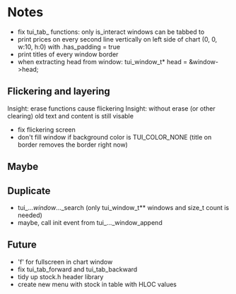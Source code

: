 # Notes
- fix tui_tab_ functions: only is_interact windows can be tabbed to
- print prices on every second line vertically on left side of chart
  (0, 0, w:10, h:0) with .has_padding = true
- print titles of every window border
- when extracting head from window: tui_window_t* head = &window->head;

## Flickering and layering
Insight: erase functions cause flickering
Insight: without erase (or other clearing) old text and content is still visable
- fix flickering screen
- don't fill window if background color is TUI_COLOR_NONE
  (title on border removes the border right now)

## Maybe

## Duplicate
- tui_..._window_..._search (only tui_window_t** windows and size_t count is needed)
- maybe, call init event from tui_..._window_append

## Future
- 'f' for fullscreen in chart window
- fix tui_tab_forward and tui_tab_backward
- tidy up stock.h header library
- create new menu with stock in table with HLOC values
